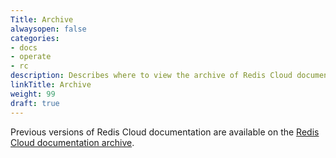 ```yaml
---
Title: Archive
alwaysopen: false
categories:
- docs
- operate
- rc
description: Describes where to view the archive of Redis Cloud documentation.
linkTitle: Archive
weight: 99
draft: true
---
```


Previous versions of Redis Cloud documentation are available on the [Redis Cloud documentation archive](https://docs.redis.com/2024-04-07/rc/).  


